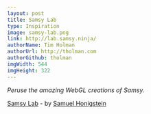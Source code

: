 ```yaml
---
layout: post
title: Samsy Lab
type: Inspiration
image: samsy-lab.png
link: http://lab.samsy.ninja/
authorName: Tim Holman
authorUrl: http://tholman.com
authorGithub: tholman
imgWidth: 544
imgHeight: 322
---
```


_Peruse the amazing WebGL creations of Samsy._

[Samsy Lab](http://lab.samsy.ninja/) - by [Samuel Honigstein](http://samsy.ninja/)
